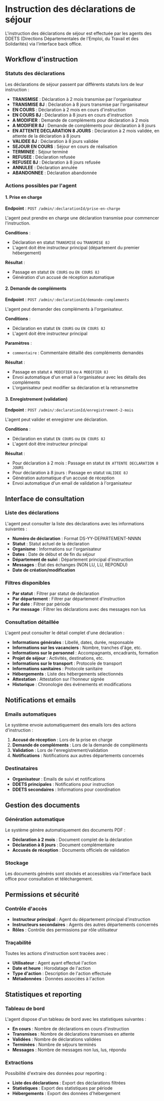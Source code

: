 # Instruction des déclarations de séjour

L'instruction des déclarations de séjour est effectuée par les agents des DDETS (Directions Départementales de l'Emploi, du Travail et des Solidarités) via l'interface back office.

## Workflow d'instruction

### Statuts des déclarations

Les déclarations de séjour passent par différents statuts lors de leur instruction :

- **TRANSMISE** : Déclaration à 2 mois transmise par l'organisateur
- **TRANSMISE 8J** : Déclaration à 8 jours transmise par l'organisateur
- **EN COURS** : Déclaration à 2 mois en cours d'instruction
- **EN COURS 8J** : Déclaration à 8 jours en cours d'instruction
- **A MODIFIER** : Demande de compléments pour déclaration à 2 mois
- **A MODIFIER 8J** : Demande de compléments pour déclaration à 8 jours
- **EN ATTENTE DECLARATION 8 JOURS** : Déclaration à 2 mois validée, en attente de la déclaration à 8 jours
- **VALIDEE 8J** : Déclaration à 8 jours validée
- **SEJOUR EN COURS** : Séjour en cours de réalisation
- **TERMINEE** : Séjour terminé
- **REFUSEE** : Déclaration refusée
- **REFUSEE 8J** : Déclaration à 8 jours refusée
- **ANNULEE** : Déclaration annulée
- **ABANDONNEE** : Déclaration abandonnée

### Actions possibles par l'agent

#### 1. Prise en charge

**Endpoint** : `POST /admin/:declarationId/prise-en-charge`

L'agent peut prendre en charge une déclaration transmise pour commencer l'instruction.

**Conditions** :
- Déclaration en statut `TRANSMISE` ou `TRANSMISE 8J`
- L'agent doit être instructeur principal (département du premier hébergement)

**Résultat** :
- Passage en statut `EN COURS` ou `EN COURS 8J`
- Génération d'un accusé de réception automatique

#### 2. Demande de compléments

**Endpoint** : `POST /admin/:declarationId/demande-complements`

L'agent peut demander des compléments à l'organisateur.

**Conditions** :
- Déclaration en statut `EN COURS` ou `EN COURS 8J`
- L'agent doit être instructeur principal

**Paramètres** :
- `commentaire` : Commentaire détaillé des compléments demandés

**Résultat** :
- Passage en statut `A MODIFIER` ou `A MODIFIER 8J`
- Envoi automatique d'un email à l'organisateur avec les détails des compléments
- L'organisateur peut modifier sa déclaration et la retransmettre

#### 3. Enregistrement (validation)

**Endpoint** : `POST /admin/:declarationId/enregistrement-2-mois`

L'agent peut valider et enregistrer une déclaration.

**Conditions** :
- Déclaration en statut `EN COURS` ou `EN COURS 8J`
- L'agent doit être instructeur principal

**Résultat** :
- Pour déclaration à 2 mois : Passage en statut `EN ATTENTE DECLARATION 8 JOURS`
- Pour déclaration à 8 jours : Passage en statut `VALIDEE 8J`
- Génération automatique d'un accusé de réception
- Envoi automatique d'un email de validation à l'organisateur

## Interface de consultation

### Liste des déclarations

L'agent peut consulter la liste des déclarations avec les informations suivantes :

- **Numéro de déclaration** : Format DS-YY-DEPARTEMENT-NNNN
- **Statut** : Statut actuel de la déclaration
- **Organisme** : Informations sur l'organisateur
- **Dates** : Date de début et de fin du séjour
- **Département de suivi** : Département principal d'instruction
- **Messages** : État des échanges (NON LU, LU, REPONDU)
- **Date de création/modification**

### Filtres disponibles

- **Par statut** : Filtrer par statut de déclaration
- **Par département** : Filtrer par département d'instruction
- **Par date** : Filtrer par période
- **Par message** : Filtrer les déclarations avec des messages non lus

### Consultation détaillée

L'agent peut consulter le détail complet d'une déclaration :

- **Informations générales** : Libellé, dates, durée, responsable
- **Informations sur les vacanciers** : Nombre, tranches d'âge, etc.
- **Informations sur le personnel** : Accompagnants, encadrants, formation
- **Projet de séjour** : Activités, destinations, etc.
- **Informations sur le transport** : Protocole de transport
- **Informations sanitaires** : Protocole sanitaire
- **Hébergements** : Liste des hébergements sélectionnés
- **Attestation** : Attestation sur l'honneur signée
- **Historique** : Chronologie des événements et modifications

## Notifications et emails

### Emails automatiques

Le système envoie automatiquement des emails lors des actions d'instruction :

1. **Accusé de réception** : Lors de la prise en charge
2. **Demande de compléments** : Lors de la demande de compléments
3. **Validation** : Lors de l'enregistrement/validation
4. **Notifications** : Notifications aux autres départements concernés

### Destinataires

- **Organisateur** : Emails de suivi et notifications
- **DDETS principales** : Notifications pour instruction
- **DDETS secondaires** : Informations pour coordination

## Gestion des documents

### Génération automatique

Le système génère automatiquement des documents PDF :

- **Déclaration à 2 mois** : Document complet de la déclaration
- **Déclaration à 8 jours** : Document complémentaire
- **Accusés de réception** : Documents officiels de validation

### Stockage

Les documents générés sont stockés et accessibles via l'interface back office pour consultation et téléchargement.

## Permissions et sécurité

### Contrôle d'accès

- **Instructeur principal** : Agent du département principal d'instruction
- **Instructeurs secondaires** : Agents des autres départements concernés
- **Rôles** : Contrôle des permissions par rôle utilisateur

### Traçabilité

Toutes les actions d'instruction sont tracées avec :
- **Utilisateur** : Agent ayant effectué l'action
- **Date et heure** : Horodatage de l'action
- **Type d'action** : Description de l'action effectuée
- **Métadonnées** : Données associées à l'action

## Statistiques et reporting

### Tableau de bord

L'agent dispose d'un tableau de bord avec les statistiques suivantes :

- **En cours** : Nombre de déclarations en cours d'instruction
- **Transmises** : Nombre de déclarations transmises en attente
- **Validées** : Nombre de déclarations validées
- **Terminées** : Nombre de séjours terminés
- **Messages** : Nombre de messages non lus, lus, répondu

### Extractions

Possibilité d'extraire des données pour reporting :
- **Liste des déclarations** : Export des déclarations filtrées
- **Statistiques** : Export des statistiques par période
- **Hébergements** : Export des données d'hébergement 